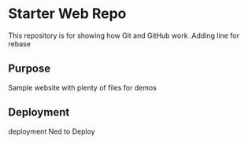 # Starter Web Repo

This repository is for showing how Git and GitHub work .Adding line for rebase

## Purpose

Sample website with plenty of files for demos

## Deployment
deployment
Ned to Deploy
